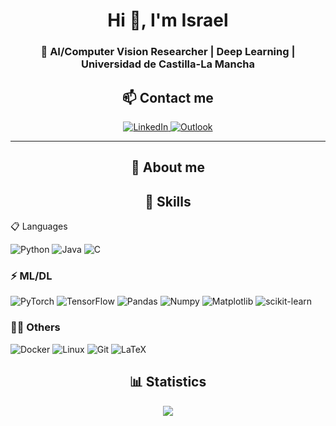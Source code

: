 <h1 align="center">Hi 👋, I'm Israel</h1>
<h3 align="center">🔭 AI/Computer Vision Researcher | Deep Learning | Universidad de Castilla-La Mancha</h3>

<h2 align="center">📫 Contact me</h3>
<p align="center">
    <a target="_blank" href="https://www.linkedin.com/in/israel-mateos-aparicio">
        <img src="https://img.shields.io/badge/LinkedIn-0077B5?style=for-the-badge&logo=linkedin&logoColor=white" alt="LinkedIn" />
    </a>
    <a target="_blank" href="mailto:israel.mateosaparici@uclm.es">
        <img src="https://img.shields.io/badge/Microsoft_Outlook-0078D4?style=for-the-badge&logo=microsoft-outlook&logoColor=white" alt="Outlook" />
    </a>
</p>

---

<h2 align="center">👨 About me</h3
- 🎓 **AI Research Associate** at *Universidad de Castilla-La Mancha*  
- 🔍 Focus: **Computer Vision, Deep Learning, Image Processing**  
- 📝 Check out my latest research on **[Google Scholar](#https://scholar.google.com/citations?user=c78cQTAAAAAJ)**

---

<h2 align="center">🚀 Skills</h3

<h3 align="left">📋 Languages</h3>
<p align="left">
    <img src="https://img.shields.io/badge/python-3670A0?style=for-the-badge&logo=python&logoColor=ffdd54" alt="Python" />
    <img src="https://img.shields.io/badge/java-%23ED8B00.svg?style=for-the-badge&logo=openjdk&logoColor=white" alt="Java" />
    <img src="https://img.shields.io/badge/c-%2300599C.svg?style=for-the-badge&logo=c&logoColor=white" alt="C" />
</p>

<h3 align="left">⚡ ML/DL</h3>
<p align="left">
    <img src="https://img.shields.io/badge/PyTorch-%23EE4C2C.svg?style=for-the-badge&logo=PyTorch&logoColor=white" alt="PyTorch" />
    <img src="https://img.shields.io/badge/TensorFlow-%23FF6F00.svg?style=for-the-badge&logo=TensorFlow&logoColor=white" alt="TensorFlow" />
    <img src="https://img.shields.io/badge/pandas-%23150458.svg?style=for-the-badge&logo=pandas&logoColor=white" alt="Pandas" />
    <img src="https://img.shields.io/badge/numpy-%23013243.svg?style=for-the-badge&logo=numpy&logoColor=white" alt="Numpy" />
    <img src="https://img.shields.io/badge/Matplotlib-%23ffffff.svg?style=for-the-badge&logo=Matplotlib&logoColor=black" alt="Matplotlib" />
    <img src="https://img.shields.io/badge/scikit--learn-%23F7931E.svg?style=for-the-badge&logo=scikit-learn&logoColor=white" alt="scikit-learn" />
</p>

<h3 align="left">👩‍💻 Others</h3>
<p align="left">
    <img src="https://img.shields.io/badge/docker-%230db7ed.svg?style=for-the-badge&logo=docker&logoColor=white" alt="Docker" />
    <img src="https://img.shields.io/badge/Linux-FCC624?style=for-the-badge&logo=linux&logoColor=black" alt="Linux" />
    <img src="https://img.shields.io/badge/GIT-E44C30?style=for-the-badge&logo=git&logoColor=white" alt="Git" />
    <img src="https://img.shields.io/badge/latex-%23008080.svg?style=for-the-badge&logo=latex&logoColor=white" alt="LaTeX" />
</p>


<h2 align = "center">📊 Statistics</h1>

<div align="center">
    <a href="https://github.com/anuraghazra/github-readme-stats">
        <img align="middle" src="https://github-readme-stats.vercel.app/api?username=israelMateos&count_private=true&show_icons=true&locale=en&layout=compact"/>
    </a>
</div>
<br>
